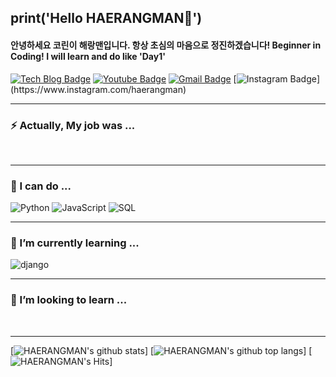 print('Hello HAERANGMAN👋')
-------

#### 안녕하세요 코린이 해랑맨입니다. 항상 초심의 마음으로 정진하겠습니다! Beginner in Coding! I will learn and do like 'Day1'


  [![Tech Blog Badge](http://img.shields.io/badge/-Tech%20blog-black?style=flat-square&logo=github&link=https://zzsza.github.io/)](https://zzsza.github.io/)
  [![Youtube Badge](https://img.shields.io/badge/-해랑맨%20유랑기록-c14438?style=flat-square&logo=youtube&link=https://www.youtube.com/channel/UCvNri5FlTSb9gb8ct06gNoA)](https://www.youtube.com/channel/UCvNri5FlTSb9gb8ct06gNoA)
  [![Gmail Badge](https://img.shields.io/badge/Gmail-d14836?style=flat-square&logo=Gmail&logoColor=white&link=mailto:abcrang@gmail.com)](mailto:abcrang@gmail.com)
  [![Instagram Badge](https://img.shields.io/badge/Instagram-E4405F?style=flat-square&logo=Instagram&logoColor=white")](https://www.instagram.com/haerangman)


*****


### ⚡ Actually, My job was ...
<div align=left>
  <img alt="" src="https://img.shields.io/badge/Adobe%20Illustrator-FF9A00?style=for-the-badge&logo=adobe%20illustrator&logoColor=white">
  <img alt="" src="https://img.shields.io/badge/Adobe%20InDesign-FF3366?style=for-the-badge&logo=Adobe%20InDesign&logoColor=white">
  <img alt="" src="https://img.shields.io/badge/Adobe%20Premiere%20Pro-9999FF?style=for-the-badge&logo=Adobe%20Premiere%20Pro&logoColor=white">
  <img alt="" src="https://img.shields.io/badge/Adobe%20after%20affects-CF96FD?style=for-the-badge&logo=Adobe%20after%20effects&logoColor=393665">
  <img alt="" src="https://img.shields.io/badge/Adobe%20XD-470137?style=for-the-badge&logo=Adobe%20XD&logoColor=#FF61F6">
  <img alt="" src="">  
</div>


*****

### 🔭 I can do ...
<div align=left>
  <img alt="Python" src="https://img.shields.io/badge/python%20-%2314354C.svg?&style=for-the-badge&logo=python&logoColor=white"/>
  <img alt="JavaScript" src="https://img.shields.io/badge/javascript%20-%23323330.svg?&style=for-the-badge&logo=javascript&logoColor=%23F7DF1E"/>
  <img alt="SQL" src="https://img.shields.io/badge/php-%23777BB4.svg?&style=for-the-badge&logo=php&logoColor=white"/> 
  <img alt="" src="https://img.shields.io/badge/Markdown-000000?style=for-the-badge&logo=markdown&logoColor=white">
  <img alt="" src="https://img.shields.io/badge/Selenium-43B02A?style=for-the-badge&logo=Selenium&logoColor=white">
  <img alt="" src="https://img.shields.io/badge/HTML5-E34F26?style=for-the-badge&logo=html5&logoColor=white">
  <img alt="" src="https://img.shields.io/badge/CSS3-1572B6?style=for-the-badge&logo=css3&logoColor=white">
  <img alt="" src="https://img.shields.io/badge/Numpy-777BB4?style=for-the-badge&logo=numpy&logoColor=white">
  <img alt="" src="https://img.shields.io/badge/Pandas-2C2D72?style=for-the-badge&logo=pandas&logoColor=white">
  <img alt="" src="https://img.shields.io/badge/scikit_learn-F7931E?style=for-the-badge&logo=scikit-learn&logoColor=white">
  <img alt="" src="https://img.shields.io/badge/PyTorch-EE4C2C?style=for-the-badge&logo=PyTorch&logoColor=white">
  <img alt="" src="https://img.shields.io/badge/TensorFlow-FF6F00?style=for-the-badge&logo=TensorFlow&logoColor=white">  
  <img alt="" src=""> 
</div>

*****


### 🌱 I’m currently learning ...
<div align=left>
<img alt="django" src="https://img.shields.io/badge/Django-092E20?style=for-the-badge&logo=django&logoColor=green"/>
<img alt="" src="https://img.shields.io/badge/Flask-000000?style=for-the-badge&logo=flask&logoColor=white">
<img alt="" src="https://img.shields.io/badge/firebase-ffca28?style=for-the-badge&logo=firebase&logoColor=black">
<img alt="" src="">
</div>

*****

### 👯 I’m looking to learn ...
<div align=left>
<img alt="" src="https://img.shields.io/badge/kubernetes-326ce5.svg?&style=for-the-badge&logo=kubernetes&logoColor=white">
<img alt="" src="https://img.shields.io/badge/Node.js-339933?style=for-the-badge&logo=nodedotjs&logoColor=white">
<img alt="" src="https://img.shields.io/badge/React-20232A?style=for-the-badge&logo=react&logoColor=61DAFB">
<img alt="" src="https://img.shields.io/badge/Sass-CC6699?style=for-the-badge&logo=sass&logoColor=white">
<img alt="" src="https://img.shields.io/badge/Vue.js-35495E?style=for-the-badge&logo=vuedotjs&logoColor=4FC08D">
<img alt="" src="">
</div>

*****


[![HAERANGMAN's github stats](https://github-readme-stats.vercel.app/api?username=HAERANGMAN)]
[![HAERANGMAN's github top langs](https://github-readme-stats.vercel.app/api/top-langs/?username=HAERANGMAN)]
[![HAERANGMAN's Hits](https://hits.seeyoufarm.com/api/count/incr/badge.svg?url=https%3A%2F%2Fgithub.com%2FHAERANGMAN1212%2Fhit-counter)]
